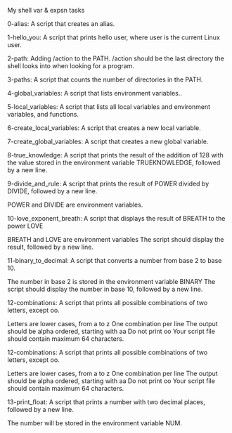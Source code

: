 My shell var & expsn tasks

 0-alias: A script that creates an alias.

 1-hello_you: A script that prints hello user, where user is the current Linux user.


 2-path: Adding /action to the PATH. /action should be the last directory the shell looks into when looking for a program.


 3-paths: A script that counts the number of directories in the PATH.


 4-global_variables: A script that lists environment variables..


 5-local_variables: A script that lists all local variables and environment variables, and functions.


 6-create_local_variables: A script that creates a new local variable.


 7-create_global_variables: A script that creates a new global variable.


 8-true_knowledge: A script that prints the result of the addition of 128 with the value stored in the environment variable TRUEKNOWLEDGE, followed by a new line.


 9-divide_and_rule: A script that prints the result of POWER divided by DIVIDE, followed by a new line.

POWER and DIVIDE are environment variables.


 10-love_exponent_breath: A script that displays the result of BREATH to the power LOVE

BREATH and LOVE are environment variables
The script should display the result, followed by a new line.


 11-binary_to_decimal: A script that converts a number from base 2 to base 10.

The number in base 2 is stored in the environment variable BINARY
The script should display the number in base 10, followed by a new line.


 12-combinations: A script that prints all possible combinations of two letters, except oo.

Letters are lower cases, from a to z
One combination per line
The output should be alpha ordered, starting with aa
Do not print oo
Your script file should contain maximum 64 characters.


 12-combinations: A script that prints all possible combinations of two letters, except oo.

Letters are lower cases, from a to z
One combination per line
The output should be alpha ordered, starting with aa
Do not print oo
Your script file should contain maximum 64 characters.


 13-print_float: A script that prints a number with two decimal places, followed by a new line.

The number will be stored in the environment variable NUM.
